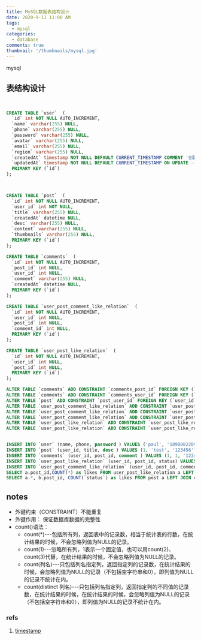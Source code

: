 ```yaml
---
title: MySQL数据表结构设计
date: 2020-9-11 11:00 AM
tags:
  - mysql
categories:
  - database
comments: true
thumbnail: '/thumbnails/mysql.jpg'
---
```


<p class="text-big">mysql</p>
<!-- more -->

## 表结构设计

```sql


CREATE TABLE `user`  (
  `id` int NOT NULL AUTO_INCREMENT,
  `name` varchar(255) NULL,
  `phone` varchar(255) NULL,
  `password` varchar(255) NULL,
  `avatar` varchar(255) NULL,
  `email` varchar(255) NULL,
  `region` varchar(255) NULL,
  `createdAt` timestamp NOT NULL DEFAULT CURRENT_TIMESTAMP COMMENT '创建时间', --自动生成
  `updatedAt` timestamp NOT NULL DEFAULT CURRENT_TIMESTAMP ON UPDATE --自动更新
  PRIMARY KEY (`id`)
);



CREATE TABLE `post`  (
  `id` int NOT NULL AUTO_INCREMENT,
  `user_id` int NOT NULL,
  `title` varchar(255) NULL,
  `createdAt` datetime NULL,
  `desc` varchar(255) NULL,
  `content` varchar(255) NULL,
  `thumbnails` varchar(255) NULL,
  PRIMARY KEY (`id`)
);

CREATE TABLE `comments`  (
  `id` int NOT NULL AUTO_INCREMENT,
  `post_id` int NULL,
  `user_id` int NULL,
  `comment` varchar(255) NULL,
  `createdAt` datetime NULL,
  PRIMARY KEY (`id`)
);

CREATE TABLE `user_post_comment_like_relation`  (
  `id` int NOT NULL AUTO_INCREMENT,
  `user_id` int NULL,
  `post_id` int NULL,
  `comment_id` int NULL,
  PRIMARY KEY (`id`)
);

CREATE TABLE `user_post_like_relation`  (
  `id` int NOT NULL AUTO_INCREMENT,
  `user_id` int NULL,
  `post_id` int NULL,
  PRIMARY KEY (`id`)
);

ALTER TABLE `comments` ADD CONSTRAINT `comments_post_id` FOREIGN KEY (`post_id`) REFERENCES `post` (`id`);
ALTER TABLE `comments` ADD CONSTRAINT `comments_user_id` FOREIGN KEY (`user_id`) REFERENCES `user` (`id`);
ALTER TABLE `post` ADD CONSTRAINT `post_user_id` FOREIGN KEY (`user_id`) REFERENCES `user` (`id`);
ALTER TABLE `user_post_comment_like_relation` ADD CONSTRAINT `user_post_comment_like_relation_user_id` FOREIGN KEY (`user_id`) REFERENCES `user` (`id`);
ALTER TABLE `user_post_comment_like_relation` ADD CONSTRAINT `user_post_comment_like_relation_post_id` FOREIGN KEY (`post_id`) REFERENCES `post` (`id`);
ALTER TABLE `user_post_comment_like_relation` ADD CONSTRAINT `user_post_comment_like_relation_comment_id` FOREIGN KEY (`comment_id`) REFERENCES `comments` (`id`);
ALTER TABLE `user_post_like_relation` ADD CONSTRAINT `user_post_like_relation_user_id` FOREIGN KEY (`user_id`) REFERENCES `user` (`id`);
ALTER TABLE `user_post_like_relation` ADD CONSTRAINT `user_post_like_relation_post_id` FOREIGN KEY (`post_id`) REFERENCES `post` (`id`);


INSERT INTO `user` (name, phone, password ) VALUES ('paul', '18980822098', '123456')
INSERT INTO `post` (user_id, title, desc ) VALUES (1, 'test', '123456')
INSERT INTO `comments` (user_id, post_id, comment ) VALUES (1, 1, '123456')
INSERT INTO `user_post_like_relation` (user_id, post_id, status) VALUES (1, 1, 0) --文字点赞 status 0|1
INSERT INTO `user_post_comment_like_relation` (user_id, post_id, comment_id, status) VALUES (1, 1, 1, 0) --评论点赞 status 0|1
SELECT a.post_id,COUNT(*) as likes FROM user_post_like_relation a LEFT JOIN post b ON b.id = a.post_id WHERE a.status = 1  GROUP BY a.post_id -- 获取文章点赞数
SELECT a.*, b.post_id, COUNT(`status`) as likes FROM post a LEFT JOIN user_post_like_relation b ON a.id = b.post_id AND b.`status` = 1 GROUP BY a.id --合并文章与点赞数

```


## notes
- 外键约束（CONSTRAINT）不能重复
- 外键作用： 保证数据库数据的完整性
- count()语法： 
  - count(*)---包括所有列，返回表中的记录数，相当于统计表的行数，在统计结果的时候，不会忽略列值为NULL的记录。
  - count(1)---忽略所有列，1表示一个固定值，也可以用count(2)、count(3)代替，在统计结果的时候，不会忽略列值为NULL的记录。
  - count(列名)---只包括列名指定列，返回指定列的记录数，在统计结果的时候，会忽略列值为NULL的记录（不包括空字符串和0），即列值为NULL的记录不统计在内。
  - count(distinct 列名)---只包括列名指定列，返回指定列的不同值的记录数，在统计结果的时候，在统计结果的时候，会忽略列值为NULL的记录（不包括空字符串和0），即列值为NULL的记录不统计在内。



### refs
1. [timestamp](https://www.cnblogs.com/acm-bingzi/p/mysql-current-timestamp.html)